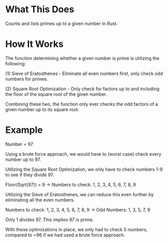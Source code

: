 # What This Does
Counts and lists primes up to a given number in Rust.

# How It Works
The function determining whether a given number is prime is utilizing the following:

(1) Sieve of Eratosthenes - Eliminate all even numbers first, only check odd numbers for primes.

(2) Square Root Optimization - Only check for factors up to and including the floor of the square root of the given number.

Combining these two, the function only ever checks the odd factors of a given number up to its square root.

# Example

Number = 97

Using a brute force approach, we would have to (worst case) check every number up to 97.

Utilizing the Square Root Optimization, we only have to check numbers 1-9 to see if they divide 97.

Floor(Sqrt(97)) = 9 -> Numbers to check: 1, 2, 3, 4, 5, 6, 7, 8, 9

Utilizing the Sieve of Eratosthenes, we can reduce this even further by eliminating all the even numbers.

Numbers to check: 1, 2, 3, 4, 5, 6, 7, 8, 9 -> Odd Numbers: 1, 3, 5, 7, 9

Only 1 divides 97. This implies 97 is prime.

With these optimizations in place, we only had to check 5 numbers, compared to ~96 if we had used a brute force approach.
